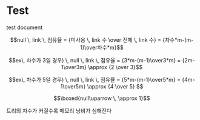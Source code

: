 # Test
 test document


$$null \, link \, 점유율 = {미사용 \, link 수 \over 전체 \, link 수} = {차수*m-(m-1)\over차수*m}$$

$$ex\, 차수가 3일 경우) \, null \, link \, 점유율 = {3*m-(m-1)\over3*m} = {2m-1\over3m}
\approx {2 \over 3}$$

$$ex\, 차수가 5일 경우) \, null \, link \, 점유율 = {5*m-(m-1)\over5*m} = {4m-1\over5m} 
\approx {4 \over 5} $$

$$\boxed{null\uparrow \, \approx 1}$$

트리의 차수가 커질수록 메모리 낭비가 심해진다


